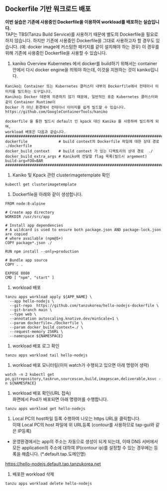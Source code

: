 ## Dockerfile 기반 워크로드 배포

**이번 실습은 기존에 사용중인 Dockerfile을 이용하여 workload를 배포하는 실습입니다.**    
TAP는 TBS(Tanzu Build Service)를 사용하기 때문에 별도의 Dockerfile을 필요로 하지 않습니다. 하지만 기존에 사용중인 Dockerfile을 그대로 사용하고자 할 경우도 있습니다. (예: docker image에 커스텀한 패키지를 같이 설치해야 하는 경우) 이 경우를 위해 기존에 사용중인 Dockerfile을 사용할 수 있습니다.

1. kaniko Overview
Kubernetes 에서 docker를 build하기 위해서는 container 안에서 다시 docker engine을 띄워야 하는데, 이것을 지원하는 것이 kaniko입니다.
```
Kaniko는 Container 또는 Kubernetes 클러스터 내부의 Dockerfile에서 컨테이너 이미지를 빌드하는 도구입니다.
Kaniko는 Docker 데몬에 의존하지 않기 때문에, 일반적인 표준 Kubernetes 클러스터와 같이 Container Runtime이
Docker 가 아닌 환경에서 컨테이너 이미지를 쉽게 빌드할 수 있습니다.
https://github.com/GoogleContainerTools/kaniko
```

```
dockerfile 을 통한 빌드시 default 인 kpack 대신 Kaniko 를 사용하여 빌드하게 되며, 
workload 배포은 다음과 같습니다.
###################################################################################
dockerfile              # build context의 Dockerfile 파일에 대한 상대 경로 ./dockerfile
docker_build_context    # build context 가 있는 디렉토리의 상대 경로  ./
docker_build_extra_args # Kaniko에 전달할 flag 목록(빌드시 argement) build-arg=FOO=BAR
###################################################################################
```

1.  Kaniko 및 Kpack 관련 clusterimagetemplate 확인     
```
kubectl get clusterimagetemplate
```

1. Dockerfile을 아래와 같이 생성합니다.
```
FROM node:8-alpine

# Create app directory
WORKDIR /usr/src/app

# Install app dependencies
# A wildcard is used to ensure both package.json AND package-lock.json are copied
# where available (npm@5+)
COPY package*.json ./

RUN npm install --only=production

# Bundle app source
COPY . .

EXPOSE 8080
CMD [ "npm", "start" ]

```

1. workload 배포
```
tanzu apps workload apply ${APP_NAME} \
  --app hello-nodejs \
  --git-repo  https://github.com/tanzukorea/hello-nodejs-dockerfile \
  --git-branch main \
  --type web \
  --annotation autoscaling.knative.dev/minScale=1 \
  --param dockerfile=./Dockerfile \
  --param docker_build_context=./ \
  --request-memory 256Mi \
  --namespace ${NAMESPACE} 
  ```

1.  workload 배포 로그 확인                 
```
tanzu apps workload tail hello-nodejs
```

1. workload 배포 모니터링(이미 watch가 수행되고 있으면 아래 명령어 생략)  
```
watch -n 2 kubectl get po,gitrepository,taskrun,sourcescan,build,imagescan,deliverable,ksvc -n ${NAMESPACE}
```

1.  workload 배포 확인(URL 접속)  
화면에서 Pod가 배포되면 아래 명령어를 수행합니다.
```
tanzu apps workload get hello-nodejs
```       

1. Local PC의 host파일 등록
수행하여 나오는 https URL을 클릭합니다.    
이때 Local PC의 host 파일에 위 URL등록 (contour를 사용하므로 tap-gui와 같은 IP등록)

* 운영환경에서는 app의 주소는 자동으로 생성이 되게 되는데, 이때 DNS 서버에서 모든 application의 주소에 대하여 IP(contour ip)를 설정할 수 있는 경우에는 등록을 해줍니다. (*.default.tap.도메인명)

https://hello-nodejs.default.tap.tanzukorea.net


1. 배포한 workload 삭제       
```
tanzu apps workload delete hello-nodejs
``` 
